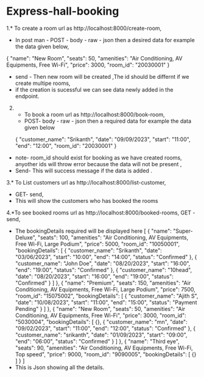 # Express-hall-booking

1.* To create a room url as http://localhost:8000/create-room,
  * In post man - POST - body - raw - json then a desired data for example the data given below,

{
  "name": "New Room",
  "seats": 50,
  "amenities": "Air Conditioning, AV Equipments, Free Wi-Fi",
  "price": 3000,
  "room_id": "20030001"
}
 * send - Then new room will be created ,The id should be differnt if we create multipe rooms,
 * if the creation is sucessful we can see data newly added in the endpoint.

2. * To book a room url as http://localhost:8000/book-room,
   * POST- body - raw - json then a required data for example the data given below

   {
  "customer_name": "Srikanth",
  "date": "09/09/2023",
  "start": "11:00",
  "end": "12:00",
  "room_id": "20030001"
}

* note- room_id should exist for booking as we have created rooms, anyother ids will throw error because the data will not  be present ,
* Send- This will success message if the data is added .

3.* To List customers url as http://localhost:8000/list-customer,
  * GET- send,
  * This will show the customers who has booked the rooms

4.*To see booked rooms url as http://localhost:8000/booked-rooms,
   GET - send,
   
   * The bookingDetails required will be displayed here
   [
    {
        "name": "Super-Deluxe",
        "seats": 100,
        "amenities": "Air Conditioning, AV Equipments, Free Wi-Fi, Large Podium",
        "price": 5000,
        "room_id": "10050001",
        "bookingDetails": [
            {
                "customer_name": "Srikanth",
                "date": "03/06/2023",
                "start": "10:00",
                "end": "14:00",
                "status": "Confirmed"
            },
            {
                "customer_name": "John Doe",
                "date": "08/20/2023",
                "start": "16:00",
                "end": "19:00",
                "status": "Confirmed"
            },
            {
                "customer_name": "10head",
                "date": "08/20/2023",
                "start": "16:00",
                "end": "19:00",
                "status": "Confirmed"
            }
        ]
    },
    {
        "name": "Premium",
        "seats": 150,
        "amenities": "Air Conditioning, AV Equipments, Free Wi-Fi, Large Podium",
        "price": 7500,
        "room_id": "15075002",
        "bookingDetails": [
            {
                "customer_name": "Ajith S",
                "date": "10/08/2023",
                "start": "11:00",
                "end": "15:00",
                "status": "Payment Pending"
            }
        ]
    },
    {
        "name": "New Room",
        "seats": 50,
        "amenities": "Air Conditioning, AV Equipments, Free Wi-Fi",
        "price": 3000,
        "room_id": "5030004",
        "bookingDetails": [
            {},
            {
                "customer_name": "mn",
                "date": "09/02/2023",
                "start": "11:00",
                "end": "12:00",
                "status": "Confirmed"
            },
            {
                "customer_name": "srikanth",
                "date": "01/09/2023",
                "start": "09:00",
                "end": "06:00",
                "status": "Confirmed"
            }
        ]
    },
    {
        "name": "Third eye",
        "seats": 90,
        "amenities": "Air Conditioning, AV Equipments, Free Wi-Fi, Top speed",
        "price": 9000,
        "room_id": "9090005",
        "bookingDetails": [
            {}
        ]
    }
]
* This is Json showing all the details.
